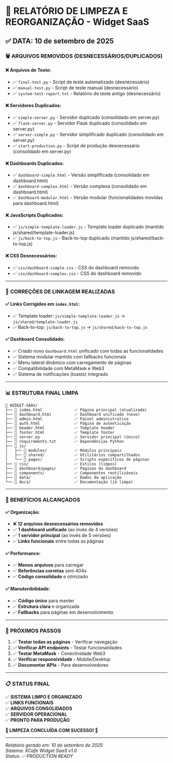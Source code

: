 # 🧹 RELATÓRIO DE LIMPEZA E REORGANIZAÇÃO - Widget SaaS

## ✅ DATA: 10 de setembro de 2025

### 🗑️ **ARQUIVOS REMOVIDOS (DESNECESSÁRIOS/DUPLICADOS)**

#### ❌ **Arquivos de Teste:**
- ✅ `final-test.py` - Script de teste automatizado (desnecessário)
- ✅ `manual-test.py` - Script de teste manual (desnecessário)  
- ✅ `system-test-report.txt` - Relatório de teste antigo (desnecessário)

#### ❌ **Servidores Duplicados:**
- ✅ `simple-server.py` - Servidor duplicado (consolidado em server.py)
- ✅ `flask-server.py` - Servidor Flask duplicado (consolidado em server.py)
- ✅ `server-simple.py` - Servidor simplificado duplicado (consolidado em server.py)
- ✅ `start-production.py` - Script de produção desnecessário (consolidado em server.py)

#### ❌ **Dashboards Duplicados:**
- ✅ `dashboard-simple.html` - Versão simplificada (consolidado em dashboard.html)
- ✅ `dashboard-complex.html` - Versão complexa (consolidado em dashboard.html)
- ✅ `dashboard-modular.html` - Versão modular (funcionalidades movidas para dashboard.html)

#### ❌ **JavaScripts Duplicados:**
- ✅ `js/simple-template-loader.js` - Template loader duplicado (mantido js/shared/template-loader.js)
- ✅ `js/back-to-top.js` - Back-to-top duplicado (mantido js/shared/back-to-top.js)

#### ❌ **CSS Desnecessários:**
- ✅ `css/dashboard-simple.css` - CSS do dashboard removido
- ✅ `css/dashboard-complex.css` - CSS do dashboard removido

---

### 🔧 **CORREÇÕES DE LINKAGEM REALIZADAS**

#### ✅ **Links Corrigidos em `index.html`:**
- ✅ Template loader: `js/simple-template-loader.js` → `js/shared/template-loader.js`
- ✅ Back-to-top: `js/back-to-top.js` → `js/shared/back-to-top.js`

#### ✅ **Dashboard Consolidado:**
- ✅ Criado novo `dashboard.html` unificado com todas as funcionalidades
- ✅ Sistema modular mantido com fallbacks funcionais
- ✅ Menu lateral dinâmico com carregamento de páginas
- ✅ Compatibilidade com MetaMask e Web3
- ✅ Sistema de notificações (toasts) integrado

---

### 📊 **ESTRUTURA FINAL LIMPA**

```
📁 WIDGET-SAAS/
├── 📄 index.html              ✅ Página principal (atualizada)
├── 📄 dashboard.html          ✅ Dashboard unificado (novo)
├── 📄 admin.html              ✅ Painel administrativo
├── 📄 auth.html               ✅ Página de autenticação
├── 📄 header.html             ✅ Template header
├── 📄 footer.html             ✅ Template footer
├── 📄 server.py               ✅ Servidor principal (único)
├── 📄 requirements.txt        ✅ Dependências Python
├── 📁 js/
│   ├── 📁 modules/            ✅ Módulos principais
│   ├── 📁 shared/             ✅ Utilitários compartilhados
│   └── 📁 pages/              ✅ Scripts específicos de páginas
├── 📁 css/                    ✅ Estilos (limpos)
├── 📁 dashboard/pages/        ✅ Páginas do dashboard
├── 📁 components/             ✅ Componentes reutilizáveis
├── 📁 data/                   ✅ Dados da aplicação
└── 📁 docs/                   ✅ Documentação (já limpa)
```

---

### 🎯 **BENEFÍCIOS ALCANÇADOS**

#### ✅ **Organização:**
- ❌ **12 arquivos desnecessários removidos**
- ✅ **1 dashboard unificado** (ao invés de 4 versões)
- ✅ **1 servidor principal** (ao invés de 5 versões)
- ✅ **Links funcionais** entre todas as páginas

#### ✅ **Performance:**
- ✅ **Menos arquivos** para carregar
- ✅ **Referências corretas** sem 404s
- ✅ **Código consolidado** e otimizado

#### ✅ **Manutenibilidade:**
- ✅ **Código único** para manter
- ✅ **Estrutura clara** e organizada
- ✅ **Fallbacks** para páginas em desenvolvimento

---

### 🚀 **PRÓXIMOS PASSOS**

1. ✅ **Testar todas as páginas** - Verificar navegação
2. ✅ **Verificar API endpoints** - Testar funcionalidades
3. ✅ **Testar MetaMask** - Conectividade Web3
4. ✅ **Verificar responsividade** - Mobile/Desktop
5. ✅ **Documentar APIs** - Para desenvolvedores

---

### 📋 **STATUS FINAL**

✅ **SISTEMA LIMPO E ORGANIZADO**  
✅ **LINKS FUNCIONAIS**  
✅ **ARQUIVOS CONSOLIDADOS**  
✅ **SERVIDOR OPERACIONAL**  
✅ **PRONTO PARA PRODUÇÃO**  

**🎉 LIMPEZA CONCLUÍDA COM SUCESSO! 🎉**

---

*Relatório gerado em: 10 de setembro de 2025*  
*Sistema: XCafe Widget SaaS v1.0*  
*Status: ✅ PRODUCTION READY*

